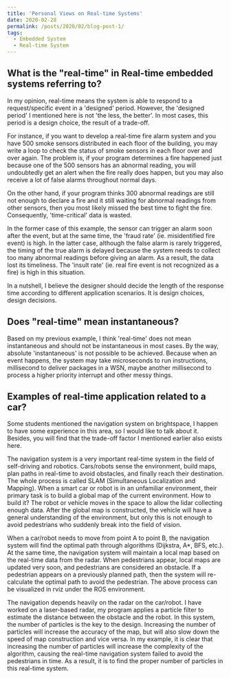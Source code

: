 ```yaml
---
title: 'Personal Views on Real-time Systems'
date: 2020-02-28
permalink: /posts/2020/02/blog-post-1/
tags:
  - Embedded System
  - Real-time System
---
```


What is the "real-time" in Real-time embedded systems referring to?
------
In my opinion, real-time means the system is able to respond to a request/specific event in a 'designed' period. However, the 'designed period' I mentioned here is not 'the less, the better'. In most cases, this period is a design choice, the result of a trade-off.

For instance, if you want to develop a real-time fire alarm system and you have 500 smoke sensors distributed in each floor of the building, you may write a loop to check the status of smoke sensors in each floor over and over again. The problem is, if your program determines a fire happened just because one of the 500 sensors has an abnormal reading, you will undoubtedly get an alert when the fire really does happen, but you may also receive a lot of false alarms throughout normal days.

On the other hand, if your program thinks 300 abnormal readings are still not enough to declare a fire and it still waiting for abnormal readings from other sensors, then you most likely missed the best time to fight the fire. Consequently, 'time-critical' data is wasted.

In the former case of this example, the sensor can trigger an alarm soon after the event, but at the same time, the 'fraud rate' (ie. misidentified fire event) is high. In the latter case, although the false alarm is rarely triggered, the timing of the true alarm is delayed because the system needs to collect too many abnormal readings before giving an alarm. As a result, the data lost its timeliness. The 'insult rate' (ie. real fire event is not recognized as a fire) is high in this situation.

In a nutshell, I believe the designer should decide the length of the response time according to different application scenarios. It is design choices, design decisions.

Does "real-time" mean instantaneous?
------
Based on my previous example, I think 'real-time' does not mean instantaneous and should not be instantaneous in most cases. By the way, absolute 'instantaneous' is not possible to be achieved. Because when an event happens, the system may take microseconds to run instructions, millisecond to deliver packages in a WSN, maybe another millisecond to process a higher priority interrupt and other messy things.

Examples of real-time application related to a car?
------
Some students mentioned the navigation system on brightspace, I happen to have some experience in this area, so I would like to talk about it. Besides, you will find that the trade-off factor I mentioned earlier also exists here.

The navigation system is a very important real-time system in the field of self-driving and robotics. Cars/robots sense the environment, build maps, plan paths in real-time to avoid obstacles, and finally reach their destination. The whole process is called SLAM (Simultaneous Localization and Mapping). When a smart car or robot is in an unfamiliar environment, their primary task is to build a global map of the current environment. How to build it? The robot or vehicle moves in the space to allow the lidar collecting enough data. After the global map is constructed, the vehicle will have a general understanding of the environment, but only this is not enough to avoid pedestrians who suddenly break into the field of vision.

When a car/robot needs to move from point A to point B, the navigation system will find the optimal path through algorithms (Dijkstra, A\*, BFS, etc.). At the same time, the navigation system will maintain a local map based on the real-time data from the radar. When pedestrians appear, local maps are updated very soon, and pedestrians are considered an obstacle. If a pedestrian appears on a previously planned path, then the system will re-calculate the optimal path to avoid the pedestrian. The above process can be visualized in rviz under the ROS environment.

The navigation depends heavily on the radar on the car/robot. I have worked on a laser-based radar, my program applies a particle filter to estimate the distance between the obstacle and the robot. In this system, the number of particles is the key to the design. Increasing the number of particles will increase the accuracy of the map, but will also slow down the speed of map construction and vice versa. In my example, it is clear that increasing the number of particles will increase the complexity of the algorithm, causing the real-time navigation system failed to avoid the pedestrians in time. As a result, it is to find the proper number of particles in this real-time system.

